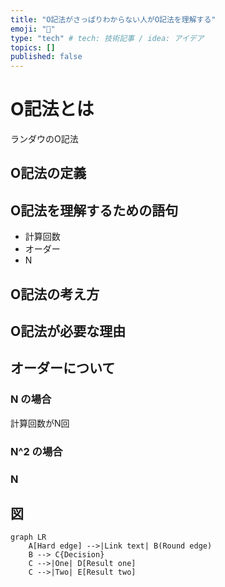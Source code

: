 ```yaml
---
title: "O記法がさっぱりわからない人がO記法を理解する"
emoji: "👻"
type: "tech" # tech: 技術記事 / idea: アイデア
topics: []
published: false
---
```


# O記法とは
ランダウのO記法

## O記法の定義
## O記法を理解するための語句
- 計算回数
- オーダー
- N
## O記法の考え方

## O記法が必要な理由

## オーダーについて
### N の場合
計算回数がN回
### N^2 の場合

### N

## 図
```mermaid
graph LR
    A[Hard edge] -->|Link text| B(Round edge)
    B --> C{Decision}
    C -->|One| D[Result one]
    C -->|Two| E[Result two]
```